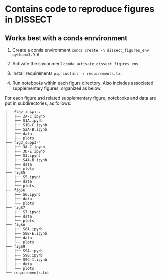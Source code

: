 # Contains code to reproduce figures in DISSECT

## Works best with a conda enrvironment
1. Create a conda environment
```conda create -n dissect_figures_env python=3.9.6```

2. Activate the envionment
```conda activate dissect_figures_env```

3. Install requirements
```pip install -r requirements.txt```

4. Run notebooks within each figure directory. Also includes associated supplementary figures, organized as below.

For each figure and related supplementary figure, notebooks and data are put in subdirectories, as follows:
```
├── fig2_supp1-2
│   ├── 2A-C.ipynb
│   ├── S1A.ipynb
│   ├── S1B-C.ipynb
│   └── S2A-B.ipynb
│   ├── data
│   ├── plots
├── fig3_supp3-4
│   ├── 3A-C.ipynb
│   ├── 3D-E.ipynb
│   ├── S3.ipynb
│   ├── S4A-B.ipynb
│   ├── data
│   └── plots
├── figS5
│   ├── S5.ipynb
│   ├── data
│   └── plots
├── figS6
│   ├── S6.ipynb
│   ├── data
│   └── plots
├── figS7
│   ├── S7.ipynb
│   ├── data
│   └── plots
├── figS8
│   ├── S8A.ipynb
│   ├── S8B-E.ipynb
│   ├── data
│   └── plots
├── figS9
│   ├── S9A.ipynb
│   ├── S9B.ipynb
│   ├── S9C-1.ipynb
│   ├── data
│   └── plots
└── requirements.txt
```

